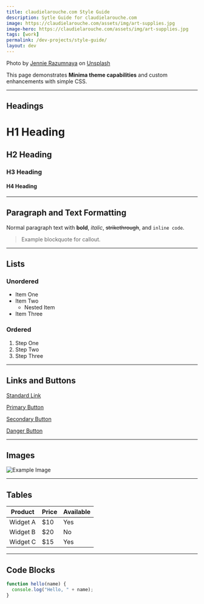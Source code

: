 ```yaml
---
title: claudielarouche.com Style Guide
description: Sytle Guide for claudielarouche.com
image: https://claudielarouche.com/assets/img/art-supplies.jpg
image-hero: https://claudielarouche.com/assets/img/art-supplies.jpg
tags: [work]
permalink: /dev-projects/style-guide/
layout: dev
---
```


Photo by <a href="https://unsplash.com/@jennie_ra?utm_content=creditCopyText&utm_medium=referral&utm_source=unsplash">Jennie Razumnaya</a> on <a href="https://unsplash.com/photos/a-group-of-brushes-XbcfTH69aAc?utm_content=creditCopyText&utm_medium=referral&utm_source=unsplash">Unsplash</a>
      
      

This page demonstrates **Minima theme capabilities** and custom enhancements with simple CSS.

---

## Headings

# H1 Heading
## H2 Heading
### H3 Heading
#### H4 Heading

---

## Paragraph and Text Formatting

Normal paragraph text with **bold**, *italic*, ~~strikethrough~~, and `inline code`.

> Example blockquote for callout.

---

## Lists

### Unordered

- Item One
- Item Two
  - Nested Item
- Item Three

### Ordered

1. Step One
2. Step Two
3. Step Three

---

## Links and Buttons

[Standard Link](https://example.com)

<a href="https://example.com" class="button">Primary Button</a>

<a href="https://example.com" class="button secondary">Secondary Button</a>

<a href="https://example.com" class="button danger">Danger Button</a>

---

## Images

![Example Image](https://via.placeholder.com/600x200.png?text=Sample+Image)

---

## Tables

| Product | Price | Available |
|---------|-------|-----------|
| Widget A | $10 | Yes |
| Widget B | $20 | No |
| Widget C | $15 | Yes |

---

## Code Blocks

```javascript
function hello(name) {
  console.log("Hello, " + name);
}
```